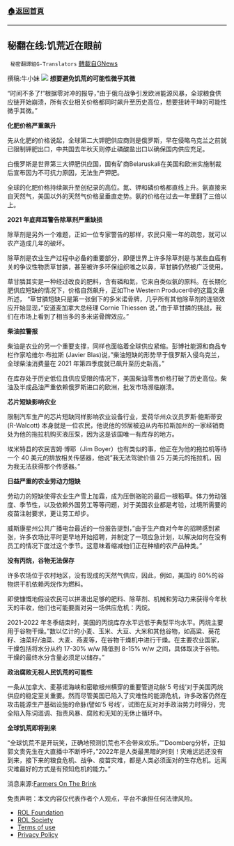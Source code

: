 ###  [:house:返回首頁](https://github.com/ourhimalayas/txt)
---


## 秘翻在线:饥荒近在眼前
` 秘密翻譯組G-Translators` [轉載自GNews](https://gnews.org/zh-hans/2245094/)

撰稿:牛小妹
![](https://assets.gnews.org/wp-content/uploads/2022/03/collapse-14.jpg)
**想要避免饥荒的可能性微乎其微**

“时间不多了!”根据零对冲的报导，”由于俄乌战争引发欧洲能源风暴，全球粮食供应链开始崩溃，所有农业相关价格都同时飙升至历史高位，想要扭转干坤的可能性微乎其微。”

**化肥价格严重飙升**

先从化肥的价格说起，全球第二大钾肥供应商则是俄罗斯，早在侵略乌克兰之前就已限制钾肥出口，中共国去年秋天则停止磷酸盐出口以确保国内供应充足。

白俄罗斯是世界第三大钾肥供应国，国有矿商Belaruskali在美国和欧洲实施制裁后宣布因为不可抗力原因，无法生产钾肥。

全球的化肥价格持续飙升至创纪录的高位。氮、钾和磷价格都直线上升。氨直接来自天然气，美国以外的天然气价格呈垂直走势。氨的价格在过去一年里翻了三倍以上。

**2021 年底拜耳警告除草剂严重缺损**

除草剂是另外一个难题，正如一位专家警告的那样，农民只需一年的疏忽，就可以农产造成几年的破坏。

除草剂是农业生产过程中必备的重要部分，即便世界上许多除草剂是与某些血癌有关的争议性物质草甘膦，甚至被许多环保组织嗤之以鼻，草甘膦仍然被广泛使用。

草甘膦其实是一种经过改良的肥料，含有磷和氮，它来自类似氨的原料。在长期化肥供应短缺的情况下，价格自然飙升，正如The Western Producer中的这篇文章所述， “草甘膦短缺只是第一张倒下的多米诺骨牌，几乎所有其他除草剂的连锁效应开始显现，”安道麦加拿大总经理 Cornie Thiessen 说，”由于草甘膦的挑战，我们在市场上看到了相当多的多米诺骨牌效应。”

**柴油拉警报**

柴油是农业的另一个重要支撑，同样也面临着全球供应紧缩。彭博社能源和商品专栏作家哈维尔·布拉斯 (Javier Blas)说，”柴油短缺的形势早于俄罗斯入侵乌克兰，全球柴油消费量在 2021 年第四季度就已飙升至历史新高。”

在库存处于历史低位且供应受限的情况下，美国柴油零售价格打破了历史高位。柴油及半成品油严重依赖俄罗斯进口的欧洲，批发市场濒临崩溃。

**芯片短缺影响农业**

限制汽车生产的芯片短缺同样影响农业设备行业，爱荷华州众议员罗斯·鲍斯蒂安 (R-Walcott) 本身就是一位农民，他说他的邻居被迫从内布拉斯加州的一家经销商处为他的拖拉机购买液压泵，因为这是该国唯一有库存的地方。

埃米特县的农民吉姆·博耶（Jim Boyer）也有类似的事，他正在为他的拖拉机等待一个 40 美元的排放相关传感器，他说”我无法驾驶价值 25 万美元的拖拉机，因为我无法获得那个传感器。”

**日益严重的农业劳动力短缺**

劳动力的短缺使得农业生产雪上加霜，成为压倒骆驼的最后一根稻草。体力劳动强度、季节性，以及依赖外国劳工等等问题，对于美国农业都是考验，过境所需要的疫苗注射要求，更让劳工却步。

威斯康星州公共广播电台最近的一份报告提到，”由于生产商对今年的招聘感到紧张，许多农场比平时更早地开始招聘，并制定了一项应急计划，以解决如何在没有员工的情况下度过这个季节。这意味着缩减他们正在种植的农产品种类。”

**没有丙烷，谷物无法保存**

许多农场位于农村地区，没有现成的天然气供应，因此，例如，美国约 80%的谷物烘干机依赖丙烷作为燃料。

即使慷慨地假设农民可以拼凑出足够的肥料、除草剂、机械和劳动力来获得今年秋天的丰收，他们也可能要面对另一场供应危机：丙烷。

2021-2022 年冬季结束时，美国的丙烷库存水平远低于典型平均水平。丙烷主要用于谷物干燥。”数以亿计的小麦、玉米、大豆、大米和其他谷物，如高粱、葵花籽、油菜籽/油菜、大麦、燕麦等，在谷物干燥机中进行干燥。在主要农业国家，干燥包括将水分从约 17-30% w/w 降低到 8-15% w/w 之间，具体取决于谷物。干燥的最终水分含量必须足以储存。”

**政治腐败无视人民饥荒的可能性**

一条从加拿大、麦基诺海峡和密歇根州横穿的重要管道动脉’5 号线’对于美国丙烷供应的稳定至关重要。然而尽管美国已陷入了灾难性的能源危机，许多政客仍然在攻击能源生产基础设施的命脉(譬如’5 号线’，试图在反对对手政治势力时得分，完全陷入陈词滥调、指责风暴、腐败和无知的无休止循环中。

**全球饥荒即将到来**

“全球饥荒不是开玩笑，正确地预测饥荒也不会带来欢乐。””Doomberg分析，正如郭文贵先生在大直播中不断呼吁，”2022年是人类最黑暗的时刻！灾难远远还没有到来，接下来的粮食危机、战争、疫苗灾难，都是人类必须面对的生存危机。远离灾难最好的方式是有预知危机的能力。”

消息来源:[Farmers On The Brink](http://Farmers%20On%20The%20Brink)

 

免责声明：本文内容仅代表作者个人观点，平台不承担任何法律风险。

- [ROL Foundation](https://rolfoundation.org/)
- [ROL Society](https://rolsociety.org/)
- [Terms of use](https://gnews.org/terms-of-use-3/)
- [Privacy Policy](https://gnews.org/privacy-policy/)
